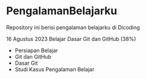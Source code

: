 # PengalamanBelajarku
Repository ini berisi pengalaman belajarku di Dicoding

16 Agustus 2023
Belajar Dasar Git dan GitHub (38%)
  * Persiapan Belajar
  * Git dan GitHub
  * Dasar Git
  * Studi Kasus Pengalaman Belajar
